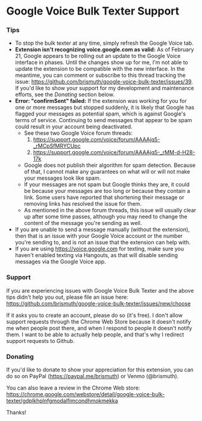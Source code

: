 # Google Voice Bulk Texter Support

### Tips
* To stop the bulk texter at any time, simply refresh the Google Voice tab.
* **Extension isn't recognizing voice.google.com as valid:** As of February 21, Google appears to be rolling out an update to the Google Voice interface in phases. Until the changes show up for me, I'm not able to update the extension to be compatible with the new interface. In the meantime, you can comment or subscribe to this thread tracking the issue: https://github.com/brismuth/google-voice-bulk-texter/issues/39. If you'd like to show your support for my development and maintenance efforts, see the _Donating_ section below.
* **Error: "confirmSent" failed:** If the extension was working for you for one or more messages but stopped suddenly, it is likely that Google has flagged your messages as potential spam, which is against Google's terms of service. Continuing to send messages that appear to be spam could result in your account being deactivated. 
  * See these two Google Voice forum threads:
    1. https://support.google.com/voice/forum/AAAAjq5-_rMCpSfMRYCUpc
    2. https://support.google.com/voice/forum/AAAAjq5-_rMM-d-H28-17k
  * Google does not publish their algorithm for spam detection. Because of that, I cannot make any guarantees on what will or will not make your messages look like spam.
  * If your messages are not spam but Google thinks they are, it could be because your messages are too long or because they contain a link. Some users have reported that shortening their message or removing links has resolved the issue for them.
  * As mentioned in the above forum threads, this issue will usually clear up after some time passes, although you may need to change the content of the message you're sending as well.
* If you are unable to send a message manually (without the extension), then that is an issue with your Google Voice account or the number you're sending to, and is not an issue that the extension can help with.
* If you are using https://voice.google.com for texting, make sure you haven't enabled texting via Hangouts, as that will disable sending messages via the Google Voice app.

### Support
If you are experiencing issues with Google Voice Bulk Texter and the above tips didn't help you out, please file an issue here:
https://github.com/brismuth/google-voice-bulk-texter/issues/new/choose

If it asks you to create an account, please do so (it's free). I don't allow support requests through the Chrome Web Store because it doesn't notify me when people post there, and when I respond to people it doesn't notify them. I want to be able to actually help people, and that's why I redirect support requests to Github.

### Donating 
If you'd like to donate to show your appreciation for this extension, you can do so on PayPal (https://paypal.me/brismuth) or Venmo (@brismuth).

You can also leave a review in the Chrome Web store:
https://chrome.google.com/webstore/detail/google-voice-bulk-texter/gdplkhplnfgmodalfimcondhmokmekka

Thanks!
